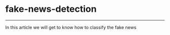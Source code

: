 # fake-news-detection
----------------------------
In this article we will get to know how to classify the fake news 

